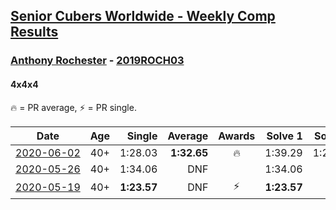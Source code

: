 <style>table {white-space: nowrap;}</style>

## [Senior Cubers Worldwide - Weekly Comp Results](/scw-comp/results/)
### [Anthony Rochester](../anthony_rochester.md) - [2019ROCH03](https://www.worldcubeassociation.org/persons/2019ROCH03?event=444)
#### 4x4x4

🔥 = PR average, ⚡ = PR single.

| Date | Age | Single | Average | Awards | Solve 1 | Solve 2 | Solve 3 | Solve 4 | Solve 5 | Video |
| :--: | :--: | --: | --: | :--: | --: | --: | --: | --: | --: | :-- |
| [2020-06-02](../../results/444/2020-06-02.md) | 40+ | 1:28.03 | **1:32.65** | 🔥 | 1:39.29 | 1:28.03 | 1:29.74 | 1:35.34 | 1:32.86 | [Link](https://www.facebook.com/events/573401076937046/permalink/575498130060674/) |
| [2020-05-26](../../results/444/2020-05-26.md) | 40+ | 1:34.06 | DNF |  | 1:34.06 | DNS | DNS | DNS | DNS | [Link](https://www.facebook.com/events/637852836799991/permalink/639463823305559/) |
| [2020-05-19](../../results/444/2020-05-19.md) | 40+ | **1:23.57** | DNF | ⚡ | **1:23.57** | DNS | DNS | DNS | DNS | [Link](https://www.facebook.com/events/201300894172579/permalink/203252107310791/) |


<!-- Global site tag (gtag.js) - Google Analytics -->
<script async src="https://www.googletagmanager.com/gtag/js?id=UA-86348435-3"></script>
<script>window.dataLayer = window.dataLayer || []; function gtag() {dataLayer.push(arguments);} gtag('js', new Date()); gtag('config', 'UA-86348435-3');</script>
